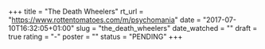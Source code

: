 +++
title = "The Death Wheelers"
rt_url = "https://www.rottentomatoes.com/m/psychomania"
date = "2017-07-10T16:32:05+01:00"
slug = "the_death_wheelers"
date_watched = ""
draft = true
rating = "-"
poster = ""
status = "PENDING"
+++